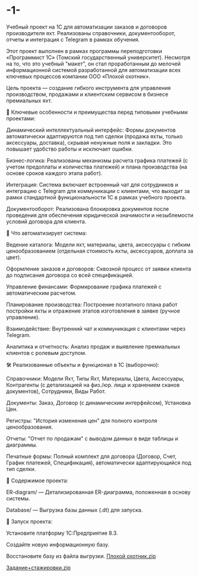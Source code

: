 # -1-
Учебный проект на 1С для автоматизации заказов и договоров производителя яхт. Реализованы справочники, документооборот, отчеты и интеграция с Telegram в рамках обучения.

Этот проект выполнен в рамках программы переподготовки «Программист 1С» (Томский государственный университет). Несмотря на то, что это учебный "макет", он стал проработанным до мелочей информационной системой разработанной для автоматизации всех ключевых процессов компании ООО «Плохой охотник».

Цель проекта — создание гибкого инструмента для управления производством, продажами и клиентским сервисом в бизнесе премиальных яхт.

🎯 Ключевые особенности и преимущества перед типовыми учебными проектами:

Динамический интеллектуальный интерфейс: Формы документов автоматически адаптируются под тип сделки (продажа яхты, только аксессуары, доставка), скрывая ненужные поля и закладки. Это повышает удобство работы и исключает ошибки.

Бизнес-логика: Реализованы механизмы расчета графика платежей (с учетом предоплаты и количества платежей) и плана производства (на основе сроков каждого этапа работ).

Интеграция: Система включает встроенный чат для сотрудников и интеграцию с Telegram для коммуникации с клиентами, что выходит за рамки стандартной функциональности 1С в рамках учебного проекта.

Документооборот: Реализована блокировка документов после проведения для обеспечения юридической значимости и незыблемости условий договора для клиента.

📌 Что автоматизирует система:

Ведение каталога: Модели яхт, материалы, цвета, аксессуары с гибким ценообразованием (отдельная стоимость яхты, аксессуаров, доплата за цвет).

Оформление заказов и договоров: Сквозной процесс от заявки клиента до подписания договора со всей спецификацией.

Управление финансами: Формирование графика платежей с автоматическим расчетом.

Планирование производства: Построение поэтапного плана работ постройки яхты и отражение этапов изготовления в заявке (ручное управление).

Взаимодействие: Внутренний чат и коммуникация с клиентами через Telegram.

Аналитика и отчетность: Анализ продаж и выявление премиальных клиентов с ролевым доступом.

🛠 Реализованные объекты и функционал в 1С (выборочно):

Справочники: Модели Яхт, Типы Яхт, Материалы, Цвета, Аксессуары, Контрагенты (с детализацией на физ./юр. лица и хранением сканов документов), Сотрудники, Виды Работ.

Документы: Заказ, Договор (с динамическим интерфейсом), Установка Цен.

Регистры: "История изменения цен" для полного контроля ценообразования.

Отчеты: "Отчет по продажам" с выводом данных в виде таблицы и диаграммы.

Печатные формы: Полный комплект для договора (Договор, Счет, График платежей, Спецификация), автоматически адаптирующийся под тип сделки.

📂 Содержимое проекта:

ER-diagram/ — Детализированная ER-диаграмма, положенная в основу системы.

Database/ — Выгрузка базы данных (.dt) для запуска.

🚀 Запуск проекта:

Установите платформу 1С:Предприятие 8.3.

Создайте новую информационную базу.

Восстановите базу из файла выгрузки.
[Плохой охотник.zip](https://github.com/user-attachments/files/22324016/default.zip)

[Задание+стажировки.zip](https://github.com/user-attachments/files/22324033/%2B.zip)
